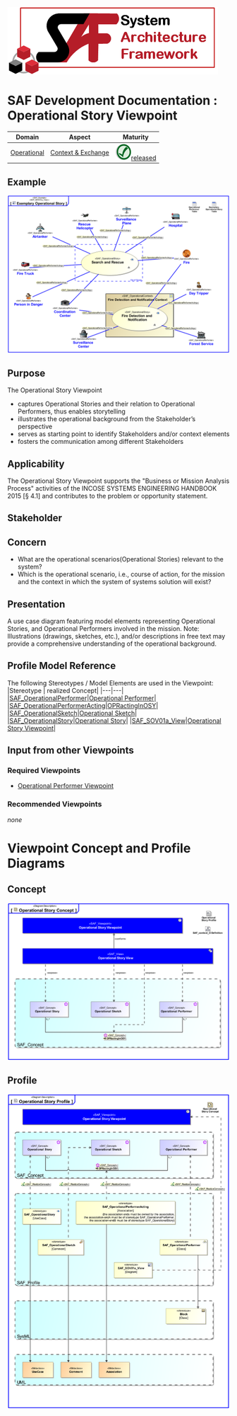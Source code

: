 ![System Architecture Framework](../../diagrams/Logo_SAF.png)
# SAF Development Documentation : Operational Story Viewpoint
|**Domain**|**Aspect**|**Maturity**|
| --- | --- | --- |
|[Operational](../../domains.md#Domain-Operational)|[Context & Exchange](../../aspects.md#Aspect-Context-&-Exchange)|![Released](../../diagrams/Symbol_confirmed.svg.png )[released](../../using-saf/maturity.md#released)|
## Example
![Exemplary Operational Story](../../diagrams/Exemplary-Operational-Story.svg)
## Purpose
The Operational Story Viewpoint
* captures Operational Stories and their relation to Operational Performers, thus enables storytelling
* illustrates the operational background from the Stakeholder’s perspective
* serves as starting point to identify Stakeholders and/or context elements
* fosters the communication among different Stakeholders
## Applicability
The Operational Story Viewpoint supports the "Business or Mission Analysis Process" activities of the INCOSE SYSTEMS ENGINEERING HANDBOOK 2015 [§ 4.1] and contributes to the problem or opportunity statement.
## Stakeholder
## Concern
* What are the operational scenarios(Operational Stories) relevant to the system?
* Which is the operational scenario, i.e., course of action, for the mission and the context in which the system of systems solution will exist?
## Presentation
A use case diagram featuring model elements representing Operational Stories, and Operational Performers involved in the mission. 
Note: Illustrations (drawings, sketches, etc.), and/or descriptions in free text may provide a comprehensive understanding of the operational background.

## Profile Model Reference
The following Stereotypes / Model Elements are used in the Viewpoint:
|Stereotype | realized Concept|
|---|---|
|[SAF_OperationalPerformer](../../stereotypes.md#SAF_OperationalPerformer)|[Operational Performer](../concept/concepts.md#Operational-Performer)|
|[SAF_OperationalPerformerActing](../../stereotypes.md#SAF_OperationalPerformerActing)|[OPRactingInOSY](../concept/concepts.md#OPRactingInOSY)|
|[SAF_OperationalSketch](../../stereotypes.md#SAF_OperationalSketch)|[Operational Sketch](../concept/concepts.md#Operational-Sketch)|
|[SAF_OperationalStory](../../stereotypes.md#SAF_OperationalStory)|[Operational Story](../concept/concepts.md#Operational-Story)|
|[SAF_SOV01a_View](../../stereotypes.md#SAF_SOV01a_View)|[Operational Story Viewpoint](../concept/concepts.md#Operational-Story-Viewpoint)|
## Input from other Viewpoints
### Required Viewpoints
* [Operational Performer Viewpoint](Operational-Performer-Viewpoint.md)
### Recommended Viewpoints
*none*
# Viewpoint Concept and Profile Diagrams
## Concept
![Operational Story Concept](diagrams/Operational-Story-Concept.svg)
## Profile
![Operational Story Profile](diagrams/Operational-Story-Profile.svg)
